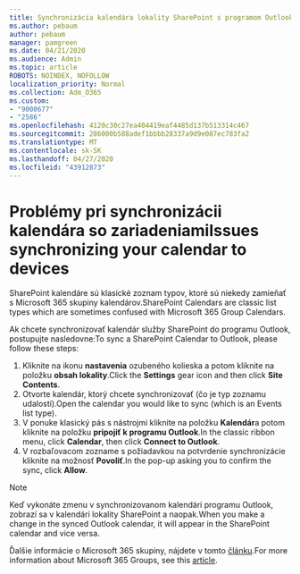 ```yaml
---
title: Synchronizácia kalendára lokality SharePoint s programom Outlook
ms.author: pebaum
author: pebaum
manager: pamgreen
ms.date: 04/21/2020
ms.audience: Admin
ms.topic: article
ROBOTS: NOINDEX, NOFOLLOW
localization_priority: Normal
ms.collection: Adm_O365
ms.custom:
- "9000677"
- "2586"
ms.openlocfilehash: 4120c30c27ea404419eaf4485d137b513314c467
ms.sourcegitcommit: 286000b588adef1bbbb28337a9d9e087ec783fa2
ms.translationtype: MT
ms.contentlocale: sk-SK
ms.lasthandoff: 04/27/2020
ms.locfileid: "43912873"
---
```

# <a name="issues-synchronizing-your-calendar-to-devices"></a><span data-ttu-id="81214-102">Problémy pri synchronizácii kalendára so zariadeniami</span><span class="sxs-lookup"><span data-stu-id="81214-102">Issues synchronizing your calendar to devices</span></span>

<span data-ttu-id="81214-103">SharePoint kalendáre sú klasické zoznam typov, ktoré sú niekedy zamieňať s Microsoft 365 skupiny kalendárov.</span><span class="sxs-lookup"><span data-stu-id="81214-103">SharePoint Calendars are classic list types which are sometimes confused with Microsoft 365 Group Calendars.</span></span>

<span data-ttu-id="81214-104">Ak chcete synchronizovať kalendár služby SharePoint do programu Outlook, postupujte nasledovne:</span><span class="sxs-lookup"><span data-stu-id="81214-104">To sync a SharePoint Calendar to Outlook, please follow these steps:</span></span>

1. <span data-ttu-id="81214-105">Kliknite na ikonu **nastavenia** ozubeného kolieska a potom kliknite na položku **obsah lokality**.</span><span class="sxs-lookup"><span data-stu-id="81214-105">Click the **Settings** gear icon and then click **Site Contents**.</span></span>
2. <span data-ttu-id="81214-106">Otvorte kalendár, ktorý chcete synchronizovať (čo je typ zoznamu udalostí).</span><span class="sxs-lookup"><span data-stu-id="81214-106">Open the calendar you would like to sync (which is an Events list type).</span></span>
3. <span data-ttu-id="81214-107">V ponuke klasický pás s nástrojmi kliknite na položku **Kalendár**a potom kliknite na položku **pripojiť k programu Outlook**.</span><span class="sxs-lookup"><span data-stu-id="81214-107">In the classic ribbon menu, click **Calendar**, then click **Connect to Outlook**.</span></span>
4. <span data-ttu-id="81214-108">V rozbaľovacom zozname s požiadavkou na potvrdenie synchronizácie kliknite na možnosť **Povoliť**.</span><span class="sxs-lookup"><span data-stu-id="81214-108">In the pop-up asking you to confirm the sync, click **Allow**.</span></span>

>[!Note]
> <span data-ttu-id="81214-109">Keď vykonáte zmenu v synchronizovanom kalendári programu Outlook, zobrazí sa v kalendári lokality SharePoint a naopak.</span><span class="sxs-lookup"><span data-stu-id="81214-109">When you make a change in the synced Outlook calendar, it will appear in the SharePoint calendar and vice versa.</span></span>

<span data-ttu-id="81214-110">Ďalšie informácie o Microsoft 365 skupiny, nájdete v tomto [článku](https://support.office.com/article/Learn-about-Office-365-groups-b565caa1-5c40-40ef-9915-60fdb2d97fa2).</span><span class="sxs-lookup"><span data-stu-id="81214-110">For more information about Microsoft 365 Groups, see this [article](https://support.office.com/article/Learn-about-Office-365-groups-b565caa1-5c40-40ef-9915-60fdb2d97fa2).</span></span>
